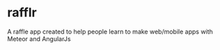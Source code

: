 # rafflr
A raffle app created to help people learn to make web/mobile apps with Meteor and AngularJs
